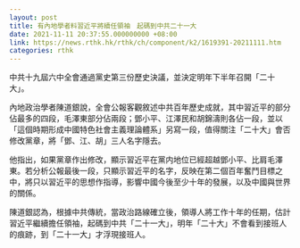 ```yaml
---
layout: post
title: 有內地學者料習近平將續任領袖　起碼到中共二十一大
date: 2021-11-11 20:37:55.000000000 +08:00
link: https://news.rthk.hk/rthk/ch/component/k2/1619391-20211111.htm
categories: rthk
---
```


中共十九屆六中全會通過黨史第三份歷史決議，並決定明年下半年召開「二十大」。

內地政治學者陳道銀說，全會公報客觀敘述中共百年歷史成就，其中習近平的部分佔最多的四段，毛澤東部分佔兩段；鄧小平、江澤民和胡錦濤則各佔一段，並以「這個時期形成中國特色社會主義理論體系」另寫一段，值得關注「二十大」會否修改黨章，將「鄧、江、胡」三人名字隱去。

他指出，如果黨章作出修改，顯示習近平在黨内地位已經超越鄧小平、比肩毛澤東。若分析公報最後一段，只顯示習近平的名字，反映在第二個百年奮鬥目標之中，將只以習近平的思想作指導，影響中國今後至少十年的發展，以及中國與世界的關係。

陳道銀認為，根據中共傳統，當政治路線確立後，領導人將工作十年的任期，估計習近平繼續擔任領袖，起碼到中共「二十一大」，明年「二十大」不會看到接班人的痕跡，到「二十一大」才浮現接班人。

